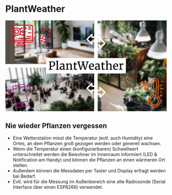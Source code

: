 # PlantWeather

![Key Visual](https://raw.githubusercontent.com/nikcani/plant-weather/57d85a762c22012cb3f33c3a0baf08a906832c5b/Key%20Visual/IoT%20Key%20Visual.png)

## Nie wieder Pflanzen vergessen

- Eine Wetterstation misst die Temperatur (evtl. auch Humidity) eine Ortes, an dem Pflanzen groß gezogen werden oder generell wachsen.
- Wenn die Temperatur einen (konfigurierbaren) Schwellwert unterschreitet werden die Bewohner im Innenraum informiert (LED & Notification am Handy) und können die Pflanzen an einen wärmeren Ort stellen.
- Außerdem können die Messdaten per Taster und Display erfragt werden bei Bedarf.
- Evtl. wird für die Messung im Außenbereich eine alte Radiosonde (Serial Interface über einen ESP8266) verwendet.

